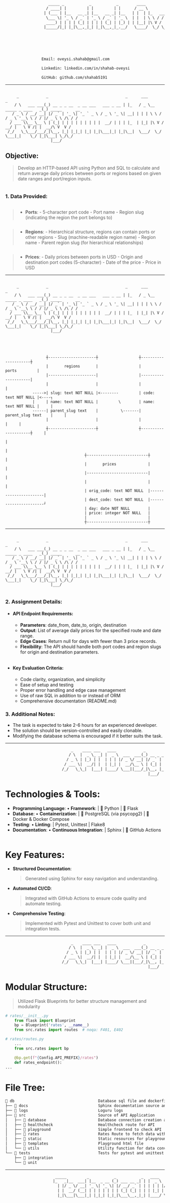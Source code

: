 ```html










                   _____ _           _           _        ____                      _ 
                  / ____| |         | |         | |      / __ \                    (_)
                 | (___ | |__   __ _| |__   __ _| |__   | |  | |_   _____ _   _ ___ _ 
                  \___ \| '_ \ / _` | '_ \ / _` | '_ \  | |  | \ \ / / _ \ | | / __| |
                  ____) | | | | (_| | | | | (_| | |_) | | |__| |\ V /  __/ |_| \__ \ |
                 |_____/|_| |_|\__,_|_| |_|\__,_|_.__/   \____/  \_/ \___|\__, |___/_|
                                                                           __/ |      
                                                                          |___/       




                Email: oveysi.shahab@gmail.com

                Linkedin: linkedin.com/in/shahab-oveysi

                GitHub: github.com/shahab5191
```




---

```

     _            _                                  _      ___                       _               
    / \   ___ ___(_) __ _ _ __  _ __ ___   ___ _ __ | |_   / _ \__   _____ _ ____   _(_) _____      __
   / _ \ / __/ __| |/ _` | '_ \| '_ ` _ \ / _ \ '_ \| __| | | | \ \ / / _ \ '__\ \ / / |/ _ \ \ /\ / /
  / ___ \\__ \__ \ | (_| | | | | | | | | |  __/ | | | |_  | |_| |\ V /  __/ |   \ V /| |  __/\ V  V / 
 /_/   \_\___/___/_|\__, |_| |_|_| |_| |_|\___|_| |_|\__|  \___/  \_/ \___|_|    \_/ |_|\___| \_/\_/  
                    |___/                                                                             
```

## Objective:
> Develop an HTTP-based API using Python and SQL to calculate and return average daily prices between ports or regions based on given date ranges and port/region inputs.
```html

```
### 1. Data Provided:
```html
```
> - **Ports**:
    - 5-character port code
    - Port name
    - Region slug (indicating the region the port belongs to)
```html
```
> - **Regions**:
    - Hierarchical structure, regions can contain ports or other regions
    - Slug (machine-readable region name)
    - Region name
    - Parent region slug (for hierarchical relationships)
```html
```
> - **Prices**:
    - Daily prices between ports in USD
    - Origin and destination port codes (5-character)
    - Date of the price
    - Price in USD
---
```

     _            _                                  _      ___                       _               
    / \   ___ ___(_) __ _ _ __  _ __ ___   ___ _ __ | |_   / _ \__   _____ _ ____   _(_) _____      __
   / _ \ / __/ __| |/ _` | '_ \| '_ ` _ \ / _ \ '_ \| __| | | | \ \ / / _ \ '__\ \ / / |/ _ \ \ /\ / /
  / ___ \\__ \__ \ | (_| | | | | | | | | |  __/ | | | |_  | |_| |\ V /  __/ |   \ V /| |  __/\ V  V / 
 /_/   \_\___/___/_|\__, |_| |_|_| |_| |_|\___|_| |_|\__|  \___/  \_/ \___|_|    \_/ |_|\___| \_/\_/  
                    |___/                                                                             





                  ┼---------------------┼                  ┼---------------------┼      
                  |       regions       |                  |       ports         |      
                  |---------------------|                  |---------------------|      
                  |                     |                  |                     |      
            ----->| slug: text NOT NULL |<--------         | code: text NOT NULL |<----┐
            |     | name: text NOT NULL |         \        | name: text NOT NULL |     |
            ------| parent_slug text    |          \-------| parent_slug text    |     |
                  |                     |                  |                     |     |
                  ┼---------------------┼                  ┼---------------------┼     |
                                                                                       |
                                                                                       |
                                   ┼---------------------------┼                       |
                                   |       prices              |                       |
                                   |---------------------------|                       |
                                   |                           |                       |
                                   | orig_code: text NOT NULL  |-----------------------|
                                   | dest_code: text NOT NULL  |-----------------------┘
                                   | day: date NOT NULL        |                        
                                   | price: integer NOT NULL   |                        
                                   |                           |                        
                                   ┼---------------------------┼                        
```
---

```

     _            _                                  _      ___                       _               
    / \   ___ ___(_) __ _ _ __  _ __ ___   ___ _ __ | |_   / _ \__   _____ _ ____   _(_) _____      __
   / _ \ / __/ __| |/ _` | '_ \| '_ ` _ \ / _ \ '_ \| __| | | | \ \ / / _ \ '__\ \ / / |/ _ \ \ /\ / /
  / ___ \\__ \__ \ | (_| | | | | | | | | |  __/ | | | |_  | |_| |\ V /  __/ |   \ V /| |  __/\ V  V / 
 /_/   \_\___/___/_|\__, |_| |_|_| |_| |_|\___|_| |_|\__|  \___/  \_/ \___|_|    \_/ |_|\___| \_/\_/  
                    |___/                                                                             


```
### 2. Assignment Details:

- #### API Endpoint Requirements:
    - **Parameters**: date_from, date_to, origin, destination
    - **Output**: List of average daily prices for the specified route and date range.
    - **Edge Cases**: Return null for days with fewer than 3 price records.
    - **Flexibility**: The API should handle both port codes and region slugs for origin and destination parameters.
```html
```
- #### Key Evaluation Criteria:
    - Code clarity, organization, and simplicity
    - Ease of setup and testing
    - Proper error handling and edge case management
    - Use of raw SQL in addition to or instead of ORM
    - Comprehensive documentation (README.md)

### 3. Additional Notes:

- The task is expected to take 2-6 hours for an experienced developer.
- The solution should be version-controlled and easily clonable.
- Modifying the database schema is encouraged if it better suits the task.

---
```html
                             _    ____ ___   ____            _             
                            / \  |  _ \_ _| |  _ \  ___  ___(_) __ _ _ __  
                           / _ \ | |_) | |  | | | |/ _ \/ __| |/ _` | '_ \ 
                          / ___ \|  __/| |  | |_| |  __/\__ \ | (_| | | | |
                         /_/   \_\_|  |___| |____/ \___||___/_|\__, |_| |_|
                                                               |___/       

```

# Technologies & Tools:

- **Programming Language**:                     • **Framework**:
    | 󰌠  Python                                 |   Flask
- **Database**:                                 • **Containerization**:
    |   PostgreSQL (via psycopg2)              | 󰡨  Docker & Docker Compose
- **Testing**:                                  • **Linting**:
    | Pytest, Unittest                          | Flake8
- **Documentation**:                            • **Continuous Integration**:
    | Sphinx                                    |   GitHub Actions

```html

```

# Key Features:

- **Structured Documentation**:
    > Generated using Sphinx for easy navigation and understanding.
- **Automated CI/CD**:
    > Integrated with GitHub Actions to ensure code quality and automate testing.
- **Comprehensive Testing**:
    > Implemented with Pytest and Unittest to cover both unit and integration tests.

---
```html
                             _    ____ ___   ____            _             
                            / \  |  _ \_ _| |  _ \  ___  ___(_) __ _ _ __  
                           / _ \ | |_) | |  | | | |/ _ \/ __| |/ _` | '_ \ 
                          / ___ \|  __/| |  | |_| |  __/\__ \ | (_| | | | |
                         /_/   \_\_|  |___| |____/ \___||___/_|\__, |_| |_|
                                                               |___/       

```

# Modular Structure:
> Utilized Flask Blueprints for better structure management and modularity

```python
# rates/__init__.py
    from flask import Blueprint
    bp = Blueprint('rates', __name__)
    from src.rates import routes  # noqa: F401, E402

# rates/routes.py
    ...
    from src.rates import bp

    @bp.get(f"{Config.API_PREFIX}/rates")
    def rates_endpoint():
...


```

# File Tree:
```html
 db                                     Database sql file and dockerfile
├── 󱧊 docs                               Sphinx documentation source and build files
├── 󰣞 logs                               Loguru logs
├── 󰲂 src                                Source of API Application
│   ├── 󱋣 database                       Database connection creation and functions
│   ├── 󰉗 healthcheck                    Healthcheck route for API
│   ├── 󱞊 playground                     Simple frontend to check API
│   ├──  rates                          Rates Route to fetch data with GET method
│   ├── 󱧶 static                         Static resources for playground
│   ├── 󰉏 templates                      Playground html file
│   └── 󱁿 utils                          Utility function for data conversion, Retry decorator and ...
└── 󱥾 tests                              Tests for pytest and unittest
    ├── 󱥾 integration
    └── 󱥾 unit
```
---
```html
                      _____         _           _           _   ____       _     _       
                     |_   _|__  ___| |__  _ __ (_) ___ __ _| | |  _ \  ___| |__ | |_ ___ 
                       | |/ _ \/ __| '_ \| '_ \| |/ __/ _` | | | | | |/ _ \ '_ \| __/ __|
                       | |  __/ (__| | | | | | | | (_| (_| | | | |_| |  __/ |_) | |_\__ \
                       |_|\___|\___|_| |_|_| |_|_|\___\__,_|_| |____/ \___|_.__/ \__|___/
                                                                                         
```

1. **Centralized Logging Service**
> Currently, logs are stored within the logs folder inside the server container.
> This approach is not scalable or efficient for production environments. A centralized service should be implemented to manage, monitor, and store logs effectively.

2. **Databse Connection Pooling**
> A connection pool for the database was not implemented in this setup.
> While creating a new connection each time may suffice for testing and development, this approach could lead to performance issues in a production environment. Implementing connection pooling is recommended for scalability and efficiency.

3. **Limited Deployment Setup**
> The current setup is designed for testing and development purposes only. 
> For deployment, a more robust solution is needed, such as using serverless architecture or Kubernetes to
> handle scaling, orchestration, and maintenance.

4. **Route Organization**
> All API routes should be organized within the routes/ folder to maintain a clean and manageable project structure.

---

```
                              ____   ___  _        ___                        
                             / ___| / _ \| |      / _ \ _   _  ___ _ __ _   _ 
                             \___ \| | | | |     | | | | | | |/ _ \ '__| | | |
                              ___) | |_| | |___  | |_| | |_| |  __/ |  | |_| |
                             |____/ \__\_\_____|  \__\_\\__,_|\___|_|   \__, |
                                                                        |___/ 
```

# Current Strategy
> **Recursive Query Explanation**

## Objective:
- The goal of this query is to calculate the daily average prices between two specified regions (or ports) over a given time period.
- It also ensures that data is available for each day within the date range, even if no prices are recorded on certain days.
```html
```
## Steps:
### 1. Defining Sub-Regions
- **orig_sub_regions**:
    - This Common Table Expression (CTE) recursively gathers all sub-regions under the specified origin region.
    - It starts with the given origin (WHERE slug = %(origin)s), then continues to fetch all regions that have the origin as their parent.
```html
```
- **dest_sub_regions**:
    - Similarly, this CTE collects all sub-regions under the destination region using the same recursive approach.

### 2. Handling Ports
- **orig_ports:**
    - Identifies if the origin is a specific port rather than a region by checking the ports table.

- **dest_ports**:
    - Does the same for the destination, looking up the corresponding port code.
---
```
                              ____   ___  _        ___                        
                             / ___| / _ \| |      / _ \ _   _  ___ _ __ _   _ 
                             \___ \| | | | |     | | | | | | |/ _ \ '__| | | |
                              ___) | |_| | |___  | |_| | |_| |  __/ |  | |_| |
                             |____/ \__\_\_____|  \__\_\\__,_|\___|_|   \__, |
                                                                        |___/ 
```
## Steps:
### 3. Calculating Average Prices:
- **price_data:**
    - This part of the query calculates the average price for each day `(AVG(p.price)) from the prices table`.
    - It filters the data based on the `regions` and `ports` identified earlier.
    - It also filters by the specified date range `(p.day BETWEEN %(date_from)s AND %(date_to)s)`.
    - Prices are only considered if there are more than two records for that day `(HAVING COUNT(p.price) > 2)`.

### 4. Generating Date Series:
- **generate_series:**
    - This function creates a continuous series of dates within the specified range `(%(date_from)s to %(date_to)s)`.
    - This ensures that every day in the range is represented, even if no prices were recorded.

### 5. Final Selection:
- **Final Data Output:**
    - The final `SELECT` statement combines the date series with the price data.
    - It uses a `LEFT JOIN` to ensure all dates are included, and fills in missing prices with NULL if there were no records for that day.
    - The output is ordered by date.

---
```
                  ____            __                                                
                 |  _ \ ___ _ __ / _| ___  _ __ _ __ ___   __ _ _ __   ___ ___      
                 | |_) / _ \ '__| |_ / _ \| '__| '_ ` _ \ / _` | '_ \ / __/ _ \     
                 |  __/  __/ |  |  _| (_) | |  | | | | | | (_| | | | | (_|  __/     
                 |_|   \___|_|  |_|  \___/|_|  |_| |_| |_|\__,_|_| |_|\___\___|     
                   ____                _     _                _   _
                  / ___|___  _ __  ___(_) __| | ___ _ __ __ _| |_(_) ___  _ __  ___ 
                 | |   / _ \| '_ \/ __| |/ _` |/ _ \ '__/ _` | __| |/ _ \| '_ \/ __|
                 | |__| (_) | | | \__ \ | (_| |  __/ | | (_| | |_| | (_) | | | \__ \
                  \____\___/|_| |_|___/_|\__,_|\___|_|  \__,_|\__|_|\___/|_| |_|___/
                                                                                                      
```
# Objective

To enhance query performance by optimizing indexing strategies and proposing a denormalization approach, considering the limited write operations (only four times a day).

# Current Strategy

Given the low frequency of write operations, we can focus on optimizing read performance through indexing. To achieve this, I added several indexes to the rates.sql script:

```sql
CREATE INDEX idx_ports_parent_slug ON ports(parent_slug);
CREATE INDEX idx_regions_parent_slug ON regions(parent_slug);
CREATE INDEX idx_prices_orig_code ON prices(orig_code);
CREATE INDEX idx_prices_dest_code ON prices(dest_code);
CREATE INDEX idx_prices_day ON prices(day);
CREATE INDEX idx_prices_orig_dest_day ON prices(orig_code, dest_code, day);

```
In addition, I implemented unique constraints to ensure data integrity:
```sql
ALTER TABLE ports
    ADD CONSTRAINT unique_code UNIQUE (code);

ALTER TABLE regions
    ADD CONSTRAINT unique_slug UNIQUE (slug);
```
---
```
                  ____            __                                                
                 |  _ \ ___ _ __ / _| ___  _ __ _ __ ___   __ _ _ __   ___ ___      
                 | |_) / _ \ '__| |_ / _ \| '__| '_ ` _ \ / _` | '_ \ / __/ _ \     
                 |  __/  __/ |  |  _| (_) | |  | | | | | | (_| | | | | (_|  __/     
                 |_|   \___|_|  |_|  \___/|_|  |_| |_| |_|\__,_|_| |_|\___\___|     
                   ____                _     _                _   _
                  / ___|___  _ __  ___(_) __| | ___ _ __ __ _| |_(_) ___  _ __  ___ 
                 | |   / _ \| '_ \/ __| |/ _` |/ _ \ '__/ _` | __| |/ _ \| '_ \/ __|
                 | |__| (_) | | | \__ \ | (_| |  __/ | | (_| | |_| | (_) | | | \__ \
                  \____\___/|_| |_|___/_|\__,_|\___|_|  \__,_|\__|_|\___/|_| |_|___/
                                                                                                      
```

# Performance Analysis
To evaluate the effectiveness of the indexing strategy, I compared the EXPLAIN results before and after adding the indexes. The results showed minimal impact on overall query costs:

- Before Indexes: Total cost ranged between `1509.03` and `1517.08`.
- After Indexes: Total cost ranged between `1509.34` and `1517.39`.

This slight increase suggests that, while indexing is important, it may not be sufficient alone to optimize this complex query.

---
```
                      _____           _   _                                    
                     |  ___|   _ _ __| |_| |__  _   _ _ __                     
                     | |_ | | | | '__| __| '_ \| | | | '__|                    
                     |  _|| |_| | |  | |_| | | | |_| | |                       
                     |_|   \__,_|_|   \__|_| |_|\__,_|_|             
                       __         _   _           _          _   _
                      / _ \ _ __ | |_(_)_ __ ___ (_)______ _| |_(_) ___  _ __  
                     | | | | '_ \| __| | '_ ` _ \| |_  / _` | __| |/ _ \| '_ \ 
                     | |_| | |_) | |_| | | | | | | |/ / (_| | |_| | (_) | | | |
                      \___/| .__/ \__|_|_| |_| |_|_/___\__,_|\__|_|\___/|_| |_|
                           |_|                                                 
```
1. **De Normalization**
## Objective:
- Reduce the complexity of queries and improve performance by avoiding recursive CTEs.

## Approach:
1. **Materialized View Creation**:
    - A materialized view `region_ports` is created to list all ports for each region and its subregions.
    - This eliminates the need for recursive CTEs and multiple joins on `prices.orig_code` and `prices.dest_code`.
    - Because original tables (ports, regions) has FOREIGN KEY constraint data integrity is applied to this view too.
    
---
```
                      _____           _   _                                    
                     |  ___|   _ _ __| |_| |__  _   _ _ __                     
                     | |_ | | | | '__| __| '_ \| | | | '__|                    
                     |  _|| |_| | |  | |_| | | | |_| | |                       
                     |_|   \__,_|_|   \__|_| |_|\__,_|_|             
                       __         _   _           _          _   _
                      / _ \ _ __ | |_(_)_ __ ___ (_)______ _| |_(_) ___  _ __  
                     | | | | '_ \| __| | '_ ` _ \| |_  / _` | __| |/ _ \| '_ \ 
                     | |_| | |_) | |_| | | | | | | |/ / (_| | |_| | (_) | | | |
                      \___/| .__/ \__|_|_| |_| |_|_/___\__,_|\__|_|\___/|_| |_|
                           |_|                                                 
```
With following query, I created a MATERIALIZED VIEW to hold a list of all ports inside each region and its subregions
```sql
    CREATE MATERIALIZED VIEW region_ports AS
    WITH RECURSIVE region_hierarchy AS (
        SELECT
            r.slug AS region_slug,
            r.slug AS root_slug
        FROM
            regions r

        UNION ALL

        SELECT
            r.slug AS region_slug,
            rh.root_slug AS root_slug
        FROM
            regions r
        JOIN
            region_hierarchy rh ON r.parent_slug = rh.region_slug
    )
    SELECT
        rh.root_slug AS region_slug,
        ARRAY_AGG(p.code ORDER BY p.code) FILTER (WHERE p.code IS NOT NULL) AS ports
    FROM
        region_hierarchy rh
    LEFT JOIN
        ports p ON rh.region_slug = p.parent_slug
    GROUP BY
        rh.root_slug;
```
---
```
                      _____           _   _                                    
                     |  ___|   _ _ __| |_| |__  _   _ _ __                     
                     | |_ | | | | '__| __| '_ \| | | | '__|                    
                     |  _|| |_| | |  | |_| | | | |_| | |                       
                     |_|   \__,_|_|   \__|_| |_|\__,_|_|             
                       __         _   _           _          _   _
                      / _ \ _ __ | |_(_)_ __ ___ (_)______ _| |_(_) ___  _ __  
                     | | | | '_ \| __| | '_ ` _ \| |_  / _` | __| |/ _ \| '_ \ 
                     | |_| | |_) | |_| | | | | | | |/ / (_| | |_| | (_) | | | |
                      \___/| .__/ \__|_|_| |_| |_|_/___\__,_|\__|_|\___/|_| |_|
                           |_|                                                 
```
2. **Query Optimization:**
- Now we can query without RECURSIVE CTE:

```sql
    WITH origin_ports_list as (
            SELECT
                unnest(ports) as port
            FROM region_ports
            WHERE region_ports.region_slug = 'china_main'

            UNION ALL
            
            SELECT
                code as port
            FROM ports
            WHERE ports.code = 'china_main'

        ),
        destination_ports_list as (
            SELECT
                unnest(ports) as port
            from region_ports
            where region_ports.region_slug = 'uk_main'

            UNION ALL
            
            SELECT
                code as port
            from ports
            WHERE ports.code = 'uk_main'
        ),
```
---
```
                      _____           _   _                                    
                     |  ___|   _ _ __| |_| |__  _   _ _ __                     
                     | |_ | | | | '__| __| '_ \| | | | '__|                    
                     |  _|| |_| | |  | |_| | | | |_| | |                       
                     |_|   \__,_|_|   \__|_| |_|\__,_|_|             
                       __         _   _           _          _   _
                      / _ \ _ __ | |_(_)_ __ ___ (_)______ _| |_(_) ___  _ __  
                     | | | | '_ \| __| | '_ ` _ \| |_  / _` | __| |/ _ \| '_ \ 
                     | |_| | |_) | |_| | | | | | | |/ / (_| | |_| | (_) | | | |
                      \___/| .__/ \__|_|_| |_| |_|_/___\__,_|\__|_|\___/|_| |_|
                           |_|                                                 
```
```sql
        prices_list as (
            SELECT pr."day", ROUND(AVG(pr.price), 2) as average_price
            FROM prices pr
            WHERE
                pr."day" >= '2016-01-01'
            AND 
                pr."day" <= '2016-01-30'
            AND
                pr.orig_code IN (select port from origin_ports_list)
            AND
                pr.dest_code IN (select port from destination_ports_list)
            GROUP BY pr."day"
            HAVING COUNT(*) > 2
        )
        SELECT to_char(d.day, 'yyyy-mm-dd') as day, COALESCE(average_price, NULL) as average_price
        FROM generate_series(
                '2016-01-01'::date,
                '2016-01-30'::date,
                '1 day'::interval
            ) AS d(day)
        LEFT JOIN prices_list pd
        ON d.day = pd.day;
```
3. **Indexing**:
- Indexing `region_slug` on the materialized view for better performance.

```sql
    CREATE INDEX idx_region_ports_region_slug ON region_ports(region_slug);
```
---
```
                      _____           _   _                                    
                     |  ___|   _ _ __| |_| |__  _   _ _ __                     
                     | |_ | | | | '__| __| '_ \| | | | '__|                    
                     |  _|| |_| | |  | |_| | | | |_| | |                       
                     |_|   \__,_|_|   \__|_| |_|\__,_|_|             
                       __         _   _           _          _   _
                      / _ \ _ __ | |_(_)_ __ ___ (_)______ _| |_(_) ___  _ __  
                     | | | | '_ \| __| | '_ ` _ \| |_  / _` | __| |/ _ \| '_ \ 
                     | |_| | |_) | |_| | | | | | | |/ / (_| | |_| | (_) | | | |
                      \___/| .__/ \__|_|_| |_| |_|_/___\__,_|\__|_|\___/|_| |_|
                           |_|                                                 
```
## Results:
> after analyzing several times to average execution and planning time for this approach these are results:
Both execution time and planning time for query are reduced.

| INITIAL PLAN  |                   | DE NORMALIZATION |        | DE NORMALIZATION with INDEX | |
|---------------|-------------------|----------------|-----------|----------------|-----------|
| Planning      |   execution       |   planning     | execution |    planning    | execution |
| 1.10          | 6.14              | 0.52           | 5.06      | 0.80           | 5.13      |
| 1.11          | 7.87              | 0.74           | 7.12      | 0.79           | 7.25      |
| 1.07          | 5.86              | 0.52           | 4.55      | 0.93           | 7.43      |
| 0.77          | 5.76              | 0.78           | 7.32      | 0.53           | 4.75      |
| 1.03          | 5.90              | 0.50           | 4.81      | 0.79           | 5.02      |
| 1.05          | 8.42              | 0.50           | 4.72      | 0.50           | 4.61      |
| 0.76          | 5.87              | 0.77           | 7.19      | 0.52           | 4.86      |
|               |                   |                |           |                |           |
| 0.98          | 6.55              | 0.62           | 5.82      | 0.69           | 5.58      |

---
```
                      _____           _   _                                    
                     |  ___|   _ _ __| |_| |__  _   _ _ __                     
                     | |_ | | | | '__| __| '_ \| | | | '__|                    
                     |  _|| |_| | |  | |_| | | | |_| | |                       
                     |_|   \__,_|_|   \__|_| |_|\__,_|_|             
                       __         _   _           _          _   _
                      / _ \ _ __ | |_(_)_ __ ___ (_)______ _| |_(_) ___  _ __  
                     | | | | '_ \| __| | '_ ` _ \| |_  / _` | __| |/ _ \| '_ \ 
                     | |_| | |_) | |_| | | | | | | |/ / (_| | |_| | (_) | | | |
                      \___/| .__/ \__|_|_| |_| |_|_/___\__,_|\__|_|\___/|_| |_|
                           |_|                                                 
```
# Table Partitioning
## Objective:
- Improve performance of queries filtering by date on the large `prices` table.

## Approach:
- **Partitioning the Table**:
    - Partition the `prices` table by date to optimize query performance and manageability

    ```sql
        CREATE TABLE prices (
            day DATE NOT NULL,
            orig_code TEXT,
            dest_code TEXT,
            price NUMERIC,
            PRIMARY KEY (day, orig_code, dest_code)
        ) PARTITION BY RANGE (day);

        CREATE TABLE prices_2016_01 PARTITION OF prices
            FOR VALUES FROM ('2016-01-01') TO ('2016-02-01');

    ```

    - Consider further partitions for each month or season depending on data volume and query patterns.
---
```
                      _____           _   _                                    
                     |  ___|   _ _ __| |_| |__  _   _ _ __                     
                     | |_ | | | | '__| __| '_ \| | | | '__|                    
                     |  _|| |_| | |  | |_| | | | |_| | |                       
                     |_|   \__,_|_|   \__|_| |_|\__,_|_|             
                       __         _   _           _          _   _
                      / _ \ _ __ | |_(_)_ __ ___ (_)______ _| |_(_) ___  _ __  
                     | | | | '_ \| __| | '_ ` _ \| |_  / _` | __| |/ _ \| '_ \ 
                     | |_| | |_) | |_| | | | | | | |/ / (_| | |_| | (_) | | | |
                      \___/| .__/ \__|_|_| |_| |_|_/___\__,_|\__|_|\___/|_| |_|
                           |_|                                                 
```
- To test this approach we can generate fake data by duplicating available data and changing its date to 2nd month of 2016:

```sql
    INSERT INTO prices (orig_code, dest_code, day, price)
    SELECT
        orig_code,
        dest_code,
        REPLACE(day::text, '2016-01-', '2016-02-')::date AS day,
        price
    FROM prices
    WHERE day >= '2016-01-01' AND day < '2016-01-29';
```

- by creating more data now query execution time increases to 7.1ms without partitioning.

- After Partitioning tables we need to remove `ONLY` keyword when adding `FOREIGN KEY` constraint to `prices` table to let it apply to its partitions.
---
```
                      _____           _   _                                    
                     |  ___|   _ _ __| |_| |__  _   _ _ __                     
                     | |_ | | | | '__| __| '_ \| | | | '__|                    
                     |  _|| |_| | |  | |_| | | | |_| | |                       
                     |_|   \__,_|_|   \__|_| |_|\__,_|_|             
                       __         _   _           _          _   _
                      / _ \ _ __ | |_(_)_ __ ___ (_)______ _| |_(_) ___  _ __  
                     | | | | '_ \| __| | '_ ` _ \| |_  / _` | __| |/ _ \| '_ \ 
                     | |_| | |_) | |_| | | | | | | |/ / (_| | |_| | (_) | | | |
                      \___/| .__/ \__|_|_| |_| |_|_/___\__,_|\__|_|\___/|_| |_|
                           |_|                                                 
```
## Impact:
1. **Reduced I/O Operations:**

    - **Smaller Data Segments**: By partitioning a table, you break it into smaller, more manageable pieces. Each partition holds a subset of the data (e.g., data for a specific month or year).

    - **Targeted Scans**: When a query is executed, the database can limit its search to only the relevant partitions. For instance, if you query for data from January 2016, only the partition containing January 2016 data is scanned, not the entire table.

    - **Reduced Disk Access**: This targeted scanning reduces the number of disk pages that need to be read, minimizing the amount of data that must be loaded into memory and processed.
```
```
2. **Manageability and Maintenance:**

    - **Easier Data Management**: Partitioning makes it easier to manage data lifecycle events, such as archiving old data or purging obsolete records. You can drop or archive entire partitions without affecting the rest of the data.

    - **Simplified Backup and Restore**: Backing up and restoring individual partitions can be more manageable and quicker than dealing with a large table in its entirety.
---
```
                      _____           _   _                                    
                     |  ___|   _ _ __| |_| |__  _   _ _ __                     
                     | |_ | | | | '__| __| '_ \| | | | '__|                    
                     |  _|| |_| | |  | |_| | | | |_| | |                       
                     |_|   \__,_|_|   \__|_| |_|\__,_|_|             
                       __         _   _           _          _   _
                      / _ \ _ __ | |_(_)_ __ ___ (_)______ _| |_(_) ___  _ __  
                     | | | | '_ \| __| | '_ ` _ \| |_  / _` | __| |/ _ \| '_ \ 
                     | |_| | |_) | |_| | | | | | | |/ / (_| | |_| | (_) | | | |
                      \___/| .__/ \__|_|_| |_| |_|_/___\__,_|\__|_|\___/|_| |_|
                           |_|                                                 
```
3. **Faster Query Times:**

    - **Improved Index Efficiency**: Indexes on partitioned tables are smaller and more efficient because they only index data within each partition. This makes index searches faster.

    - **Parallel Processing**: Some databases support parallel processing across partitions. This means that multiple partitions can be scanned simultaneously, speeding up query execution.

    - **Efficient Maintenance**: Maintenance operations such as vacuuming, analyzing, or backing up are more efficient when applied to smaller partitions rather than a massive table. This results in less downtime and quicker maintenance processes.
---
```
                      _____           _   _                                    
                     |  ___|   _ _ __| |_| |__  _   _ _ __                     
                     | |_ | | | | '__| __| '_ \| | | | '__|                    
                     |  _|| |_| | |  | |_| | | | |_| | |                       
                     |_|   \__,_|_|   \__|_| |_|\__,_|_|             
                       __         _   _           _          _   _
                      / _ \ _ __ | |_(_)_ __ ___ (_)______ _| |_(_) ___  _ __  
                     | | | | '_ \| __| | '_ ` _ \| |_  / _` | __| |/ _ \| '_ \ 
                     | |_| | |_) | |_| | | | | | | |/ / (_| | |_| | (_) | | | |
                      \___/| .__/ \__|_|_| |_| |_|_/___\__,_|\__|_|\___/|_| |_|
                           |_|                                                 
```

## Results:
1. As data in the prices table grows, I observed a significant increase in query execution time. The table's performance started to degrade, making it evident that a more efficient data management strategy was needed:
    - Planning Time: **0.797 ms**
    - Execution Time: **10.446 ms**
```
```
2. After implementing partitioning on the prices table, query execution time was drastically reduced. The execution time dropped from 10.446 ms to 5.727 ms, nearly halving the time required to retrieve data. This demonstrates the effectiveness of partitioning in optimizing query performance, especially as the dataset scales: 
    - Planning Time: **0.920 ms**
    - Execution Time: **5.727 ms**
---
```
                      ____       _             _   _       _                              
                     |  _ \ ___ | |_ ___ _ __ | |_(_) __ _| |                             
                     | |_) / _ \| __/ _ \ '_ \| __| |/ _` | |                             
                     |  __/ (_) | ||  __/ | | | |_| | (_| | |                             
                     |_|   \___/ \__\___|_| |_|\__|_|\__,_|_|
                      _____       _                                               _
                     | ____|_ __ | |__   __ _ _ __   ___ ___ _ __ ___   ___ _ __ | |_ ___ 
                     |  _| | '_ \| '_ \ / _` | '_ \ / __/ _ \ '_ ` _ \ / _ \ '_ \| __/ __|
                     | |___| | | | | | | (_| | | | | (_|  __/ | | | | |  __/ | | | |_\__ \
                     |_____|_| |_|_| |_|\__,_|_| |_|\___\___|_| |_| |_|\___|_| |_|\__|___/

```
# Query Caching
- **In-Memory Caching**
> Implement caching mechanisms like Redis or Memcached to store the results of frequent queries, reducing database load and speeding up response times.

- **Database Query Caching**
> Leverage built-in database query caching for expensive queries to avoid recalculating the same results repeatedly.

# Scalability Enhancements
- **Database Sharding**
> Introduce sharding to distribute data across multiple databases, enhancing scalability and ensuring that the system can handle a growing amount of data and traffic.
- **Load Balancing**
> Implement load balancing strategies for handling increased traffic, ensuring that the system remains responsive under heavy load.
---
```













                      _____ _                 _                           __             
                     |_   _| |__   __ _ _ __ | | __  _   _  ___  _   _   / _| ___  _ __  
                       | | | '_ \ / _` | '_ \| |/ / | | | |/ _ \| | | | | |_ / _ \| '__| 
                       | | | | | | (_| | | | |   <  | |_| | (_) | |_| | |  _| (_) | |    
                       |_| |_| |_|\__,_|_| |_|_|\_\  \__, |\___/ \__,_| |_|  \___/|_|    
                                                     |___/             _   _             
                      _   _  ___  _   _ _ __    __ _| |_| |_ ___ _ __ | |_(_) ___  _ __  
                     | | | |/ _ \| | | | '__|  / _` | __| __/ _ \ '_ \| __| |/ _ \| '_ \ 
                     | |_| | (_) | |_| | |    | (_| | |_| ||  __/ | | | |_| | (_) | | | |
                      \__, |\___/ \__,_|_|     \__,_|\__|\__\___|_| |_|\__|_|\___/|_| |_|
                      |___/

                                I'm now open to any questions you might have.
```
